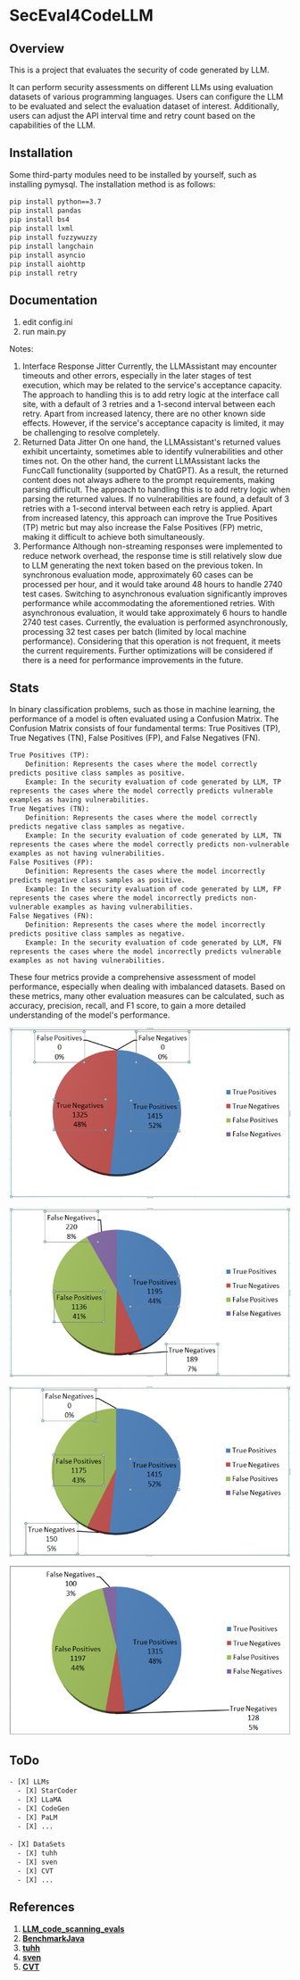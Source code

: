 # SecEval4CodeLLM


## Overview

This is a project that evaluates the security of code generated by LLM.

It can perform security assessments on different LLMs using evaluation datasets of various programming languages.
Users can configure the LLM to be evaluated and select the evaluation dataset of interest. 
Additionally, users can adjust the API interval time and retry count based on the capabilities of the LLM.


## Installation

Some third-party modules need to be installed by yourself, such as installing pymysql. The installation method is as follows:

```
pip install python==3.7
pip install pandas
pip install bs4
pip install lxml
pip install fuzzywuzzy
pip install langchain
pip install asyncio
pip install aiohttp
pip install retry
```


## Documentation

1. edit config.ini
2. run main.py

Notes:
1. Interface Response Jitter
    Currently, the LLMAssistant may encounter timeouts and other errors, especially in the later stages of test execution, which may be related to the service's acceptance capacity.
    The approach to handling this is to add retry logic at the interface call site, with a default of 3 retries and a 1-second interval between each retry.
    Apart from increased latency, there are no other known side effects. However, if the service's acceptance capacity is limited, it may be challenging to resolve completely.
3. Returned Data Jitter
    On one hand, the LLMAssistant's returned values exhibit uncertainty, sometimes able to identify vulnerabilities and other times not.
    On the other hand, the current LLMAssistant lacks the FuncCall functionality (supported by ChatGPT). As a result, the returned content does not always adhere to the prompt requirements, making parsing difficult.
    The approach to handling this is to add retry logic when parsing the returned values. If no vulnerabilities are found, a default of 3 retries with a 1-second interval between each retry is applied.
    Apart from increased latency, this approach can improve the True Positives (TP) metric but may also increase the False Positives (FP) metric, making it difficult to achieve both simultaneously.
4. Performance
    Although non-streaming responses were implemented to reduce network overhead, the response time is still relatively slow due to LLM generating the next token based on the previous token.
    In synchronous evaluation mode, approximately 60 cases can be processed per hour, and it would take around 48 hours to handle 2740 test cases.
    Switching to asynchronous evaluation significantly improves performance while accommodating the aforementioned retries. With asynchronous evaluation, it would take approximately 6 hours to handle 2740 test cases.
    Currently, the evaluation is performed asynchronously, processing 32 test cases per batch (limited by local machine performance). Considering that this operation is not frequent, it meets the current requirements. Further optimizations will be considered if there is a need for performance improvements in the future.


## Stats

In binary classification problems, such as those in machine learning, the performance of a model is often evaluated using a Confusion Matrix.
The Confusion Matrix consists of four fundamental terms: True Positives (TP), True Negatives (TN), False Positives (FP), and False Negatives (FN).
    
    True Positives (TP):
        Definition: Represents the cases where the model correctly predicts positive class samples as positive.
        Example: In the security evaluation of code generated by LLM, TP represents the cases where the model correctly predicts vulnerable examples as having vulnerabilities.
    True Negatives (TN):
        Definition: Represents the cases where the model correctly predicts negative class samples as negative.
        Example: In the security evaluation of code generated by LLM, TN represents the cases where the model correctly predicts non-vulnerable examples as not having vulnerabilities.
    False Positives (FP):
        Definition: Represents the cases where the model incorrectly predicts negative class samples as positive.
        Example: In the security evaluation of code generated by LLM, FP represents the cases where the model incorrectly predicts non-vulnerable examples as having vulnerabilities.
    False Negatives (FN):
        Definition: Represents the cases where the model incorrectly predicts positive class samples as negative.
        Example: In the security evaluation of code generated by LLM, FN represents the cases where the model incorrectly predicts vulnerable examples as not having vulnerabilities.

These four metrics provide a comprehensive assessment of model performance, especially when dealing with imbalanced datasets.
Based on these metrics, many other evaluation measures can be calculated, such as accuracy, precision, recall, and F1 score, to gain a more detailed understanding of the model's performance.


![IdealResult](./pic/stats_java_owasp_IdealResult.png)

![ChatGPT 3.5](./pic/stats_java_owasp_ChatGPT_3.5.png)

![ChatGPT 4.0](./pic/stats_java_owasp_ChatGPT_4.0.png)

![Neb](./pic/stats_java_owasp_neb.png)


## ToDo
    - [X] LLMs
      - [X] StarCoder
      - [X] LLaMA
      - [X] CodeGen
      - [X] PaLM
      - [X] ...
      
    - [X] DataSets
      - [X] tuhh
      - [X] sven
      - [X] CVT
      - [X] ...


## References
1. **[LLM_code_scanning_evals](https://github.com/gpsandhu23/LLM_code_scanning_evals)**
2. **[BenchmarkJava](https://github.com/OWASP-Benchmark/BenchmarkJava)**
3. **[tuhh](https://github.com/tuhh-softsec/LLMSecEval/tree/main/Code%20Generation)**
4. **[sven](https://github.com/eth-sri/sven/tree/master)**
5. **[CVT](https://github.com/CommissarSilver/CVT/tree/main)**

